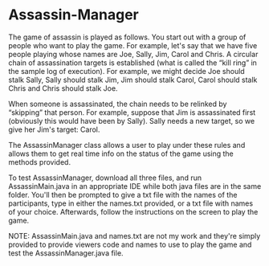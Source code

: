# Assassin-Manager
The game of assassin is played as follows. You start out with a group of people who want to play the game. For example, let's say that we have five people playing whose names are Joe, Sally, Jim, Carol and Chris. A circular chain of assassination targets is established (what is called the “kill ring” in the sample log of execution). For example, we might decide Joe should stalk Sally, Sally should stalk Jim, Jim should stalk Carol, Carol should stalk Chris and Chris should stalk Joe.

When someone is assassinated, the chain needs to be relinked by “skipping” that person. For example, suppose that Jim is assassinated first (obviously this would have been by Sally). Sally needs a new target, so we give her Jim's target: Carol.

The AssassinManager class allows a user to play under these rules and allows them to get real time info on the status of the game using the methods provided.

To test AssassinManager, download all three files, and run AssassinMain.java in an appropriate IDE while both java files are in the same folder. You'll then be prompted to give a txt file with the names of the participants, type in either the names.txt provided, or a txt file with names of your choice. Afterwards, follow the instructions on the screen to play the game.

NOTE: AssassinMain.java and names.txt are not my work and they're simply provided to provide viewers code and names to use to play the game and test the AssassinManager.java file.
